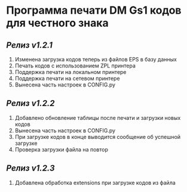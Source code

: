 # Программа печати DM Gs1 кодов для честного знака

## *Релиз v1.2.1*
1. Изменена загрузка кодов теперь из файлов EPS в базу данных
2. Печать кодов с использованием ZPL принтера
3. Поддержка печати на локальном принтере
4. Поддержка печати на сетевом принтере
5. Вынесена часть настроек в CONFIG.py

## *Релиз v1.2.2*
1. Добавлено обновление таблицы после печати и загрузки новых кодов
2. Вынесена часть настроек в CONFIG.py
3. При загрузке кодов в конце выводится сообщение об успешной загрузке
4. Проверка загрузки файла на повтор

## *Релиз v1.2.3*
1. Добавлена обработка extensions при загрузке кодов из файла